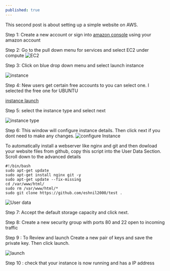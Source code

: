 ```yaml
---
published: true
---
```

This second post is about setting up a simple website on AWS.

Step 1: Create a new account or sign into [amazon console](https://aws.amazon.com/console/) using your amazon account

Step 2: Go to the pull down menu for services and select EC2 under compute
![EC2]({{site.baseurl}}/assets/images/ec2.PNG)

Step 3: Click on blue drop down menu and select launch instance

![instance]({{site.baseurl}}/assets/images/instance.PNG)

Step 4: New users get certain free accounts to you can select one. I selected the free one for UBUNTU

[instance launch](https://us-west-2.console.aws.amazon.com/ec2/v2/home?region=us-west-2#LaunchInstanceWizard:)

Step 5: select the instance type and select next

![instance type]({{site.baseurl}}/assets/images/instance%20type.PNG)

Step 6: This window will configure instance details. Then click next if you dont need to make any changes. 
![configure Instance]({{site.baseurl}}/assets/images/configure_instance1.PNG)

To automatically install a webserver like nginx and git and then dowload your website files from github, copy this script into the User Data Section. Scroll down to the advanced details  
	  
	#!/bin/bash
	sudo apt-get update 
	sudo apt-get install nginx git -y
    sudo apt-get update --fix-missing
	cd /var/www/html/
	sudo rm /var/www/html/*
	sudo git clone https://github.com/eshnil2000/test .
    
![User data]({{site.baseurl}}/assets/images/configure_instance2_advanced.PNG)


Step 7: Accept the default storage capacity and click next.

Step 8: Create a new security group with ports 80 and 22 open to incoming traffic

Step 9 : To Review and launch
Create a new pair of keys and save the private key. Then click launch.

![launch]({{site.baseurl}}/assets/images/launched_instance.PNG)

Step 10 : check that your instance is now running and has a IP address

